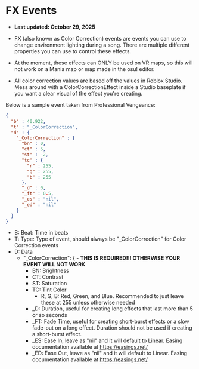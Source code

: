 # FX Events

- **Last updated: October 29, 2025**

- FX (also known as Color Correction) events are events you can use to change environment lighting during a song. There are multiple different properties you can use to control these effects.
- At the moment, these effects can ONLY be used on VR maps, so this will not work on a Mania map or map made in the osu! editor.
- All color correction values are based off the values in Roblox Studio. Mess around with a ColorCorrectionEffect inside a Studio baseplate if you want a clear visual of the effect you're creating.

Below is a sample event taken from Professional Vengeance:
```json
{
  "b" : 40.922,
  "t" : "_ColorCorrection",
  "d" : {
    "_ColorCorrection" : {
      "bn" : 0,
      "ct" : 5,
      "st" : -2,
      "tc" : {
        "r" : 255,
        "g" : 255,
        "b" : 255
      },
      "_d" : 0,
      "_ft" : 0.5,
      "_es" : "nil",
      "_ed" : "nil"
    }
  }
}
```

- B: Beat: Time in beats
- T: Type: Type of event, should always be "_ColorCorrection" for Color Correction events
- D: Data
  - "_ColorCorrection": { - **THIS IS REQUIRED!!! OTHERWISE YOUR EVENT WILL NOT WORK**
    - BN: Brightness
    - CT: Contrast
    - ST: Saturation
    - TC: Tint Color
      - R, G, B: Red, Green, and Blue. Recommended to just leave these at 255 unless otherwise needed
    - _D: Duration, useful for creating long effects that last more than 5 or so seconds
    - _FT: Fade Time, useful for creating short-burst effects or a slow fade-out on a long effect. Duration should not be used if creating a short-burst effect.
    - _ES: Ease In, leave as "nil" and it will default to Linear. Easing documentation available at https://easings.net/
    - _ED: Ease Out, leave as "nil" and it will default to Linear. Easing documentation available at https://easings.net/
